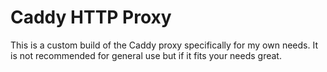 # Caddy HTTP Proxy

This is a custom build of the Caddy proxy specifically for my own needs.
It is not recommended for general use but if it fits your needs great.
